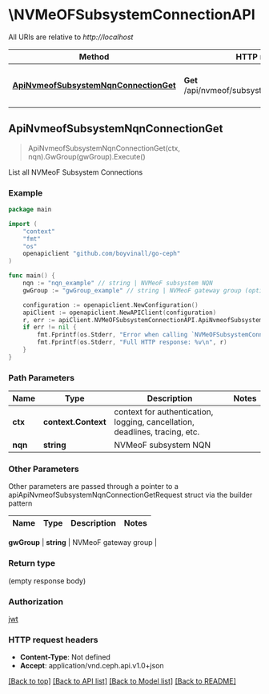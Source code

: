 # \NVMeOFSubsystemConnectionAPI

All URIs are relative to *http://localhost*

Method | HTTP request | Description
------------- | ------------- | -------------
[**ApiNvmeofSubsystemNqnConnectionGet**](NVMeOFSubsystemConnectionAPI.md#ApiNvmeofSubsystemNqnConnectionGet) | **Get** /api/nvmeof/subsystem/{nqn}/connection | List all NVMeoF Subsystem Connections



## ApiNvmeofSubsystemNqnConnectionGet

> ApiNvmeofSubsystemNqnConnectionGet(ctx, nqn).GwGroup(gwGroup).Execute()

List all NVMeoF Subsystem Connections

### Example

```go
package main

import (
	"context"
	"fmt"
	"os"
	openapiclient "github.com/boyvinall/go-ceph"
)

func main() {
	nqn := "nqn_example" // string | NVMeoF subsystem NQN
	gwGroup := "gwGroup_example" // string | NVMeoF gateway group (optional)

	configuration := openapiclient.NewConfiguration()
	apiClient := openapiclient.NewAPIClient(configuration)
	r, err := apiClient.NVMeOFSubsystemConnectionAPI.ApiNvmeofSubsystemNqnConnectionGet(context.Background(), nqn).GwGroup(gwGroup).Execute()
	if err != nil {
		fmt.Fprintf(os.Stderr, "Error when calling `NVMeOFSubsystemConnectionAPI.ApiNvmeofSubsystemNqnConnectionGet``: %v\n", err)
		fmt.Fprintf(os.Stderr, "Full HTTP response: %v\n", r)
	}
}
```

### Path Parameters


Name | Type | Description  | Notes
------------- | ------------- | ------------- | -------------
**ctx** | **context.Context** | context for authentication, logging, cancellation, deadlines, tracing, etc.
**nqn** | **string** | NVMeoF subsystem NQN | 

### Other Parameters

Other parameters are passed through a pointer to a apiApiNvmeofSubsystemNqnConnectionGetRequest struct via the builder pattern


Name | Type | Description  | Notes
------------- | ------------- | ------------- | -------------

 **gwGroup** | **string** | NVMeoF gateway group | 

### Return type

 (empty response body)

### Authorization

[jwt](../README.md#jwt)

### HTTP request headers

- **Content-Type**: Not defined
- **Accept**: application/vnd.ceph.api.v1.0+json

[[Back to top]](#) [[Back to API list]](../README.md#documentation-for-api-endpoints)
[[Back to Model list]](../README.md#documentation-for-models)
[[Back to README]](../README.md)

